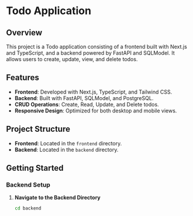 # Todo Application

## Overview

This project is a Todo application consisting of a frontend built with Next.js and TypeScript, and a backend powered by FastAPI and SQLModel. It allows users to create, update, view, and delete todos.

## Features

- **Frontend**: Developed with Next.js, TypeScript, and Tailwind CSS.
- **Backend**: Built with FastAPI, SQLModel, and PostgreSQL.
- **CRUD Operations**: Create, Read, Update, and Delete todos.
- **Responsive Design**: Optimized for both desktop and mobile views.

## Project Structure

- **Frontend**: Located in the `frontend` directory.
- **Backend**: Located in the `backend` directory.

## Getting Started

### Backend Setup

1. **Navigate to the Backend Directory**

   ```bash
   cd backend
